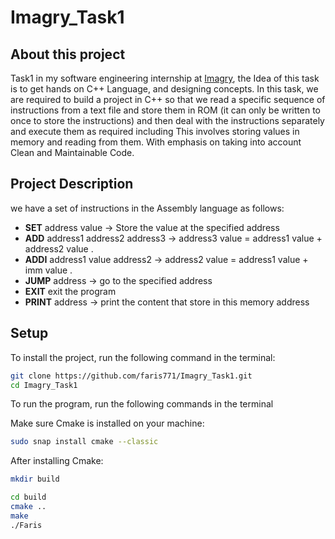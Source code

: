 # Imagry_Task1

## About this project
Task1 in my software engineering internship at [Imagry](https://github.com/imagry), the Idea of this task is to get hands on C++ Language, and designing concepts.
In this task, we are required to build a project in C++ so that we read a specific sequence of instructions from a text file and store them in ROM (it can only be written to once to store the instructions) and then deal with the instructions separately and execute them as required including This involves storing values in memory and reading from them.
With emphasis on taking into account Clean and Maintainable Code.

## Project Description
we have a set of instructions in the Assembly language as follows:

* **SET** address value -> Store the value at the specified address
* **ADD**  address1 address2 address3 -> address3 value = address1 value + address2  value .
* **ADDI** address1 value address2 -> address2 value = address1 value +   imm value .
* **JUMP** address -> go to the specified address
* **EXIT**  exit the program
* **PRINT** address -> print the content that store in this memory address



## Setup

To install the project, run the following command in the terminal:

```bash
git clone https://github.com/faris771/Imagry_Task1.git
cd Imagry_Task1

```
To run the program, run the following commands in the terminal

Make sure Cmake is installed on your machine:

```bash
sudo snap install cmake --classic
```


After installing Cmake:
```bash
mkdir build

```
```bash
cd build
cmake ..
make
./Faris

```
